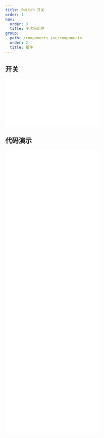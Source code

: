 ```yaml
---
title: Switch 开关
order: 1
nav:
  order: 3
  title: 小优采组件
group:
  path: /components-jxc/components
  order: 2
  title: 组件
---
```


## 开关

<div>
<embed src="@docs-common/switch/index.md"></embed>
</div>
        
## 代码演示

<Row gutter=8>

  <Col span=12>
    
  <div class="code-box"><embed src="@abiz-rc-jxc/switch/demo/basic-switch-jxc.md"></embed></div>
          
  <div class="code-box"><embed src="@abiz-rc-jxc/switch/demo/text-switch-jxc.md"></embed></div>
          
  <div class="code-box"><embed src="@abiz-rc-jxc/switch/demo/loading-switch-jxc.md"></embed></div>
          
  </Col>
          
  <Col span=12>
    
  <div class="code-box"><embed src="@abiz-rc-jxc/switch/demo/disabled-switch-jxc.md"></embed></div>
          
  <div class="code-box"><embed src="@abiz-rc-jxc/switch/demo/size-switch-jxc.md"></embed></div>
          
  </Col>
          
</Row>
        
<div><embed src="@docs-common/switch/index-api.md"></embed><div>
        